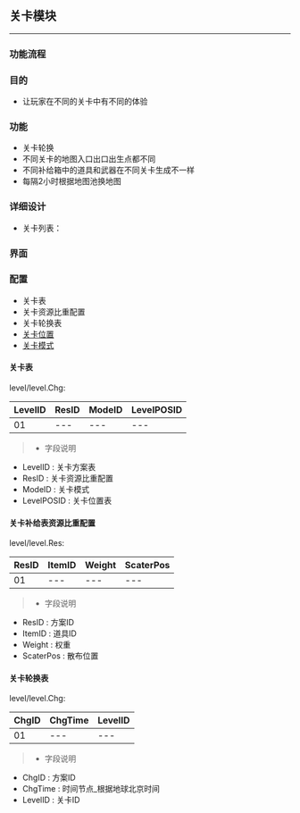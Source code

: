 ## 关卡模块

---

### 功能流程


### 目的
- 让玩家在不同的关卡中有不同的体验

### 功能

- 关卡轮换
- 不同关卡的地图入口出口出生点都不同
- 不同补给箱中的道具和武器在不同关卡生成不一样
- 每隔2小时根据地图池换地图


### 详细设计
- 关卡列表：

### 界面


### 配置

- 关卡表
- 关卡资源比重配置
- 关卡轮换表
- [关卡位置](../%E5%AF%B9%E5%B1%80%E6%B5%81%E7%A8%8B%E6%8E%A7%E5%88%B6/%E6%B8%B8%E6%88%8F%E6%B5%81%E7%A8%8B%E6%8E%A7%E5%88%B6%EF%BC%88%E7%A9%BA%E9%97%B4%EF%BC%89.md)
- [关卡模式](../%E5%AF%B9%E5%B1%80%E6%B5%81%E7%A8%8B%E6%8E%A7%E5%88%B6/%E6%B8%B8%E6%88%8F%E6%B5%81%E7%A8%8B%E6%8E%A7%E5%88%B6%EF%BC%88%E6%97%B6%E9%97%B4%EF%BC%89.md)

#### 关卡表

level/level.Chg:

LevelID  | ResID | ModeID | LevelPOSID
--- | --- | --- | --- 
01 | --- | --- |--- 

> - 字段说明
- LevelID       : 关卡方案表
- ResID         : 关卡资源比重配置
- ModeID        : 关卡模式
- LevelPOSID    : 关卡位置表

#### 关卡补给表资源比重配置

level/level.Res:

ResID  | ItemID | Weight | ScaterPos
--- | --- | --- | ---
01 | --- | --- | ---

> - 字段说明
- ResID     : 方案ID
- ItemID    : 道具ID
- Weight    : 权重
- ScaterPos : 散布位置

#### 关卡轮换表

level/level.Chg:

ChgID  | ChgTime | LevelID |
--- | --- | --- |
01 | --- | --- |

> - 字段说明
- ChgID         : 方案ID
- ChgTime       : 时间节点_根据地球北京时间
- LevelID       : 关卡ID
